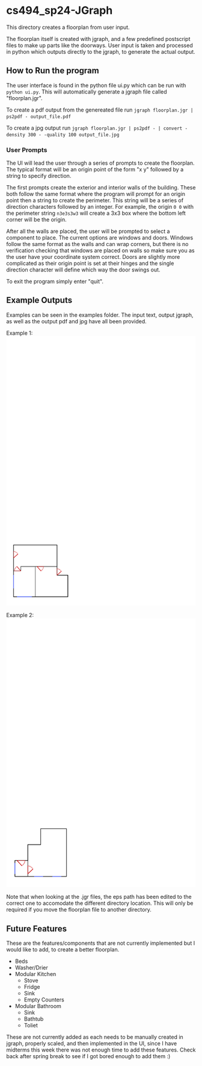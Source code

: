 # cs494_sp24-JGraph

This directory creates a floorplan from user input.

The floorplan itself is created with jgraph, and a few predefined postscript files to make up parts like the doorways. 
User input is taken and processed in python which outputs directly to the jgraph, to generate the actual output. 

## How to Run the program

The user interface is found in the python file ui.py which can be run with `python ui.py`. This will automatically generate a jgraph file called "floorplan.jgr". 

To create a pdf output from the genereated file run `jgraph floorplan.jgr | ps2pdf - output_file.pdf`

To create a jpg output run `jgraph floorplan.jgr | ps2pdf - | convert -density 300 - -quality 100 output_file.jpg`

### User Prompts
The UI will lead the user through a series of prompts to create the floorplan. The typical format will be an origin point of the form "x y" followed by a string to specify direction. 

The first prompts create the exterior and interior walls of the building. These both follow the same format where the program will prompt for an origin point then a string to create the perimeter. This string will be a series of direction characters followed by an integer. For example, the origin `0 0` with the perimeter string `n3e3s3w3` will create a 3x3 box where the bottom left corner will be the origin. 

After all the walls are placed, the user will be prompted to select a component to place. The current options are windows and doors. Windows follow the same format as the walls and can wrap corners, but there is no verification checking that windows are placed on walls so make sure you as the user have your coordinate system correct. Doors are slightly more complicated as their origin point is set at their hinges and the single direction character will define which way the door swings out. 

To exit the program simply enter "quit". 

## Example Outputs
Examples can be seen in the examples folder. The input text, output jgraph, as well as the output pdf and jpg have all been provided. 

Example 1: ![Example1 jpg](./examples/out1.jpg)

Example 2: ![Example2 jpg](./examples/out2.jpg)

Note that when looking at the .jgr files, the eps path has been edited to the correct one to accomodate the different directory location. This will only be required if you move the floorplan file to another directory. 

## Future Features 
These are the features/components that are not currently implemented but I would like to add, to create a better floorplan.
- Beds
- Washer/Drier
- Modular Kitchen
	- Stove
	- Fridge
	- Sink
	- Empty Counters
- Modular Bathroom
	- Sink
	- Bathtub
	- Toliet 

These are not currently added as each needs to be manually created in jgraph, properly scaled, and then implemented in the UI, since I have midterms this week there was not enough time to add these features. Check back after spring break to see if I got bored enough to add them :)

